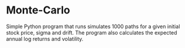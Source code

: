 # Monte-Carlo
Simple Python program that runs simulates 1000 paths for a given initial stock price, sigma and drift. The program also calculates the expected annual log returns and volatility. 
